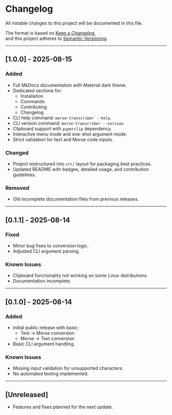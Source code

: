 # Changelog
All notable changes to this project will be documented in this file.

The format is based on [Keep a Changelog](https://keepachangelog.com/en/1.1.0/),  
and this project adheres to [Semantic Versioning](https://semver.org/spec/v2.0.0.html).

---

## [1.0.0] - 2025-08-15
### Added
- Full MkDocs documentation with Material dark theme.
- Dedicated sections for:
  - Installation
  - Commands
  - Contributing
  - Changelog
- CLI help command: `morse-transcriber --help`.
- CLI version command: `morse-transcriber --version`.
- Clipboard support with `pyperclip` dependency.
- Interactive menu mode and one-shot argument mode.
- Strict validation for text and Morse code inputs.

### Changed
- Project restructured into `src/` layout for packaging best practices.
- Updated README with badges, detailed usage, and contribution guidelines.

### Removed
- Old incomplete documentation files from previous releases.

---

## [0.1.1] - 2025-08-14
### Fixed
- Minor bug fixes to conversion logic.
- Adjusted CLI argument parsing.

### Known Issues
- Clipboard functionality not working on some Linux distributions.
- Documentation incomplete.

---

## [0.1.0] - 2025-08-14
### Added
- Initial public release with basic:
  - Text → Morse conversion
  - Morse → Text conversion
- Basic CLI argument handling.

### Known Issues
- Missing input validation for unsupported characters.
- No automated testing implemented.

---

## [Unreleased]
- Features and fixes planned for the next update.
